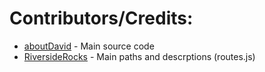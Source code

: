 # Contributors/Credits:

- [aboutDavid](https://blog.aboutdavid.me) - Main source code
- [RiversideRocks](https://riverside.rocks) - Main paths and descrptions (routes.js)
